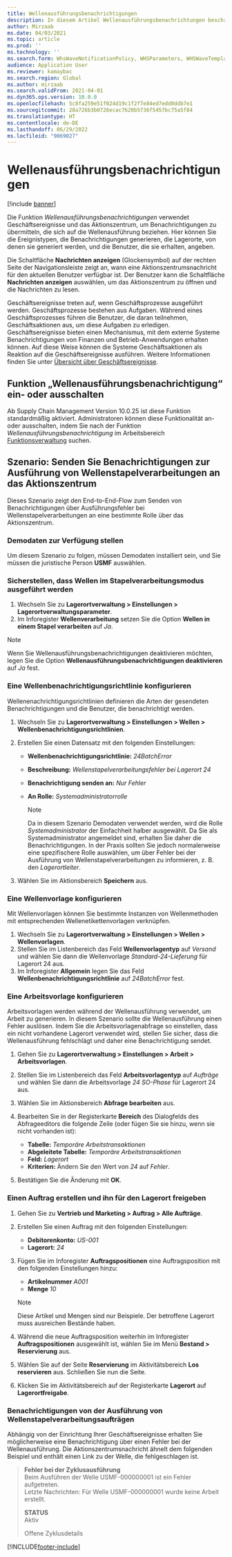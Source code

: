 ```yaml
---
title: Wellenausführungsbenachrichtigungen
description: In diesem Artikel Wellenausführungsbenachrichtungen beschrieben und die Einrichtung erläutert.
author: Mirzaab
ms.date: 04/03/2021
ms.topic: article
ms.prod: ''
ms.technology: ''
ms.search.form: WhsWaveNotificationPolicy, WHSParameters, WHSWaveTemplateTable, BusinessEventsWorkspace
audience: Application User
ms.reviewer: kamaybac
ms.search.region: Global
ms.author: mirzaab
ms.search.validFrom: 2021-04-01
ms.dyn365.ops.version: 10.0.0
ms.openlocfilehash: 5c8fa259e51f024d19c1f2f7e84ed7edd0ddb7e1
ms.sourcegitcommit: 28a726b3b0726ecac7620b5736f5457bc75a5f84
ms.translationtype: HT
ms.contentlocale: de-DE
ms.lasthandoff: 06/29/2022
ms.locfileid: "9069027"
---
```

# <a name="wave-execution-notifications"></a>Wellenausführungsbenachrichtigungen

[!include [banner](../includes/banner.md)]

Die Funktion *Wellenausführungsbenachrichtigungen* verwendet Geschäftsereignisse und das Aktionszentrum, um Benachrichtigungen zu übermitteln, die sich auf die Wellenausführung beziehen. Hier können Sie die Ereignistypen, die Benachrichtigungen generieren, die Lagerorte, von denen sie generiert werden, und die Benutzer, die sie erhalten, angeben.

Die Schaltfläche **Nachrichten anzeigen** (Glockensymbol) auf der rechten Seite der Navigationsleiste zeigt an, wann eine Aktionszentrumsnachricht für den aktuellen Benutzer verfügbar ist. Der Benutzer kann die Schaltfläche **Nachrichten anzeigen** auswählen, um das Aktionszentrum zu öffnen und die Nachrichten zu lesen.

Geschäftsereignisse treten auf, wenn Geschäftsprozesse ausgeführt werden. Geschäftsprozesse bestehen aus Aufgaben. Während eines Geschäftsprozesses führen die Benutzer, die daran teilnehmen, Geschäftsaktionen aus, um diese Aufgaben zu erledigen. Geschäftsereignisse bieten einen Mechanismus, mit dem externe Systeme Benachrichtigungen von Finanzen und Betrieb-Anwendungen erhalten können. Auf diese Weise können die Systeme Geschäftsaktionen als Reaktion auf die Geschäftsereignisse ausführen. Weitere Informationen finden Sie unter [Übersicht über Geschäftsereignisse](../../fin-ops-core/dev-itpro/business-events/home-page.md).

## <a name="turn-the-wave-execution-notifications-feature-on-or-off"></a>Funktion „Wellenausführungsbenachrichtigung“ ein- oder ausschalten

Ab Supply Chain Management Version 10.0.25 ist diese Funktion standardmäßig aktiviert. Administratoren können diese Funktionalität an- oder ausschalten, indem Sie nach der Funktion *Wellenausführungsbenachrichtigung* im Arbeitsbereich [Funktionsverwaltung](../../fin-ops-core/fin-ops/get-started/feature-management/feature-management-overview.md) suchen.

## <a name="scenario-send-wave-batch-execution-notifications-to-the-action-center"></a>Szenario: Senden Sie Benachrichtigungen zur Ausführung von Wellenstapelverarbeitungen an das Aktionszentrum

Dieses Szenario zeigt den End-to-End-Flow zum Senden von Benachrichtigungen über Ausführungsfehler bei Wellenstapelverarbeitungen an eine bestimmte Rolle über das Aktionszentrum.

### <a name="make-demo-data-available"></a>Demodaten zur Verfügung stellen

Um diesem Szenario zu folgen, müssen Demodaten installiert sein, und Sie müssen die juristische Person **USMF** auswählen.

### <a name="make-sure-that-waves-are-run-in-batch-mode"></a>Sicherstellen, dass Wellen im Stapelverarbeitungsmodus ausgeführt werden

1. Wechseln Sie zu **Lagerortverwaltung \> Einstellungen \> Lagerortverwaltungsparameter**.
1. Im Inforegister **Wellenverarbeitung** setzen Sie die Option **Wellen in einem Stapel verarbeiten** auf *Ja*.

> [!NOTE]
> Wenn Sie Wellenausführungsbenachrichtigungen deaktivieren möchten, legen Sie die Option **Wellenausführungsbenachrichtigungen deaktivieren** auf *Ja* fest.

### <a name="configure-a-wave-notification-policy"></a>Eine Wellenbenachrichtigungsrichtlinie konfigurieren

Wellenenachrichtigungsrichtlinien definieren die Arten der gesendeten Benachrichtigungen und die Benutzer, die benachrichtigt werden.

1. Wechseln Sie zu **Lagerortverwaltung \> Einstellungen \> Wellen \> Wellenbenachrichtigungsrichtlinien**.
1. Erstellen Sie einen Datensatz mit den folgenden Einstellungen:

    - **Wellenbenachrichtigungsrichtlinie:** *24BatchError*
    - **Beschreibung:** *Wellenstapelverarbeitungsfehler bei Lagerort 24*
    - **Benachrichtigung senden an:** *Nur Fehler*
    - **An Rolle:** *Systemadministratorrolle*

        > [!NOTE]
        > Da in diesem Szenario Demodaten verwendet werden, wird die Rolle *Systemadministrator* der Einfachheit halber ausgewählt. Da Sie als Systemadministrator angemeldet sind, erhalten Sie daher die Benachrichtigungen. In der Praxis sollten Sie jedoch normalerweise eine spezifischere Rolle auswählen, um über Fehler bei der Ausführung von Wellenstapelverarbeitungen zu informieren, z. B. den *Lagerortleiter*.

1. Wählen Sie im Aktionsbereich **Speichern** aus.

### <a name="configure-a-wave-template"></a>Eine Wellenvorlage konfigurieren

Mit Wellenvorlagen können Sie bestimmte Instanzen von Wellenmethoden mit entsprechenden Wellenetikettenvorlagen verknüpfen.

1. Wechseln Sie zu **Lagerortverwaltung \> Einstellungen \> Wellen \> Wellenvorlagen**.
1. Stellen Sie im Listenbereich das Feld **Wellenvorlagentyp** auf *Versand* und wählen Sie dann die Wellenvorlage *Standard-24-Lieferung* für Lagerort 24 aus.
1. Im Inforegister **Allgemein** legen Sie das Feld **Wellenbenachrichtigungsrichtlinie** auf *24BatchError* fest.

### <a name="configure-a-work-template"></a>Eine Arbeitsvorlage konfigurieren

Arbeitsvorlagen werden während der Wellenausführung verwendet, um Arbeit zu generieren. In diesem Szenario sollte die Wellenausführung einen Fehler auslösen. Indem Sie die Arbeitsvorlagenabfrage so einstellen, dass ein nicht vorhandene Lagerort verwendet wird, stellen Sie sicher, dass die Wellenausführung fehlschlägt und daher eine Benachrichtigung sendet.

1. Gehen Sie zu **Lagerortverwaltung \> Einstellungen \> Arbeit \> Arbeitsvorlagen**.
1. Stellen Sie im Listenbereich das Feld **Arbeitsvorlagentyp** auf *Aufträge* und wählen Sie dann die Arbeitsvorlage *24 SO-Phase* für Lagerort 24 aus.
1. Wählen Sie im Aktionsbereich **Abfrage bearbeiten** aus.
1. Bearbeiten Sie in der Registerkarte **Bereich** des Dialogfelds des Abfrageeditors die folgende Zeile (oder fügen Sie sie hinzu, wenn sie nicht vorhanden ist):

    - **Tabelle:** *Temporäre Arbeitstransaktionen*
    - **Abgeleitete Tabelle:** *Temporäre Arbeitstransaktionen*
    - **Feld:** *Lagerort*
    - **Kriterien:** Ändern Sie den Wert von *24* auf *Fehler*.

1. Bestätigen Sie die Änderung mit **OK**.

### <a name="create-a-sales-order-and-release-it-to-the-warehouse"></a>Einen Auftrag erstellen und ihn für den Lagerort freigeben

1. Gehen Sie zu **Vertrieb und Marketing \> Auftrag \> Alle Aufträge**.
1. Erstellen Sie einen Auftrag mit den folgenden Einstellungen:

    - **Debitorenkonto:** *US-001*
    - **Lagerort:** *24*

1. Fügen Sie im Inforegister **Auftragspositionen** eine Auftragsposition mit den folgenden Einstellungen hinzu:

    - **Artikelnummer** *A001*
    - **Menge** *10*

    > [!NOTE]
    > Diese Artikel und Mengen sind nur Beispiele. Der betroffene Lagerort muss ausreichen Bestände haben.

1. Während die neue Auftragsposition weiterhin im Inforegister **Auftragspositionen** ausgewählt ist, wählen Sie im Menü **Bestand \> Reservierung** aus.
1. Wählen Sie auf der Seite **Reservierung** im Aktivitätsbereich **Los reservieren** aus. Schließen Sie nun die Seite.
1. Klicken Sie im Aktivitätsbereich auf der Registerkarte **Lagerort** auf **Lagerortfreigabe**.

### <a name="notifications-from-wave-batch-job-execution"></a>Benachrichtigungen von der Ausführung von Wellenstapelverarbeitungsaufträgen

Abhängig von der Einrichtung Ihrer Geschäftsereignisse erhalten Sie möglicherweise eine Benachrichtigung über einen Fehler bei der Wellenausführung. Die Aktionszentrumsnachricht ähnelt dem folgenden Beispiel und enthält einen Link zu der Welle, die fehlgeschlagen ist.

> **Fehler bei der Zyklusausführung**  
> Beim Ausführen der Welle USMF-000000001 ist ein Fehler aufgetreten.  
> Letzte Nachrichten: Für Welle USMF-000000001 wurde keine Arbeit erstellt.
>
> **STATUS**  
> Aktiv
>
> Offene Zyklusdetails

[!INCLUDE[footer-include](../../includes/footer-banner.md)]

